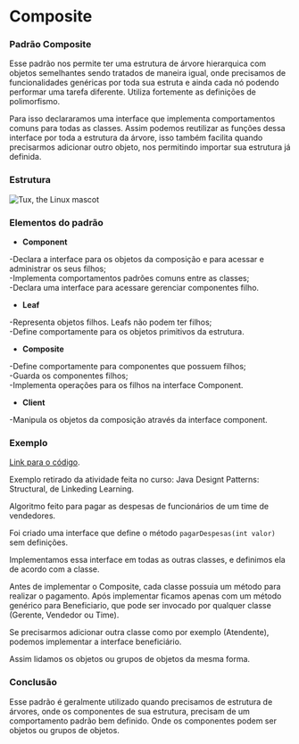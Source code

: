 # Composite
### Padrão Composite

  Esse padrão nos permite ter uma estrutura de árvore hierarquica com objetos semelhantes sendo tratados de maneira igual, onde precisamos de funcionalidades genéricas por toda sua estruta e ainda cada nó podendo performar uma tarefa diferente. Utiliza fortemente as definições de polimorfismo.

  Para isso declararamos uma interface que implementa comportamentos comuns para todas as classes. Assim podemos reutilizar as funções dessa interface por toda a estrutura da árvore, isso também facilita quando precisarmos adicionar outro objeto, nos permitindo importar sua estrutura já definida. 
### Estrutura

![Tux, the Linux mascot](https://howtodoinjava.com/wp-content/uploads/2015/10/composite-design-pattern.png)

### Elementos do padrão

 - **Component**

-Declara a interface para os objetos da composição e para acessar e administrar os seus filhos;  
-Implementa comportamentos padrões comuns entre as classes;  
-Declara uma interface para acessare gerenciar componentes filho.
      
- **Leaf**

-Representa objetos filhos. Leafs não podem ter filhos;  
-Define comportamente para os objetos primitivos da estrutura.

- **Composite**

-Define comportamente para componentes que possuem filhos;  
-Guarda os componentes filhos;  
-Implementa operações para os filhos na interface Component.
    
- **Client**

-Manipula os objetos da composição através da interface component.

### Exemplo

[Link para o código](https://github.com/Guilherme-Camillo/Padroes-de-Projeto/tree/master/Composite/Exemplo).

Exemplo retirado da atividade feita no curso: Java Designt Patterns: Structural, de Linkeding Learning. 

Algoritmo feito para pagar as despesas de funcionários de um time de vendedores. 

Foi criado uma interface que define o método `pagarDespesas(int valor)` sem definições.

Implementamos essa interface em todas as outras classes, e definimos ela de acordo com a classe.

Antes de implementar o Composite, cada classe possuia um método para realizar o pagamento. Após implementar ficamos apenas com um método genérico para Beneficiario, que pode ser invocado por qualquer classe (Gerente, Vendedor ou Time).

Se precisarmos adicionar outra classe como por exemplo (Atendente), podemos implementar a interface beneficiário.

Assim lidamos os objetos ou grupos de objetos da mesma forma.

### Conclusão

Esse padrão é geralmente utilizado quando precisamos de estrutura de árvores, onde os componentes de sua estrutura, precisam de um comportamento padrão bem definido. Onde os componentes podem ser objetos ou grupos de objetos.
